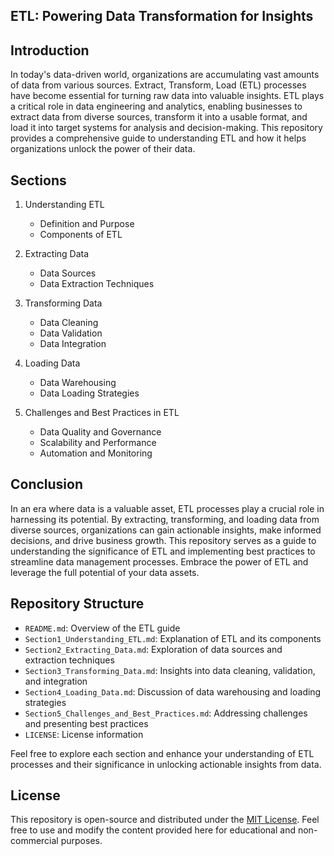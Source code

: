 
## ETL: Powering Data Transformation for Insights

## Introduction
In today's data-driven world, organizations are accumulating vast amounts of data from various sources. Extract, Transform, Load (ETL) processes have become essential for turning raw data into valuable insights. ETL plays a critical role in data engineering and analytics, enabling businesses to extract data from diverse sources, transform it into a usable format, and load it into target systems for analysis and decision-making. This repository provides a comprehensive guide to understanding ETL and how it helps organizations unlock the power of their data.

## Sections
1. Understanding ETL
   - Definition and Purpose
   - Components of ETL

2. Extracting Data
   - Data Sources
   - Data Extraction Techniques

3. Transforming Data
   - Data Cleaning
   - Data Validation
   - Data Integration

4. Loading Data
   - Data Warehousing
   - Data Loading Strategies

5. Challenges and Best Practices in ETL
   - Data Quality and Governance
   - Scalability and Performance
   - Automation and Monitoring

## Conclusion
In an era where data is a valuable asset, ETL processes play a crucial role in harnessing its potential. By extracting, transforming, and loading data from diverse sources, organizations can gain actionable insights, make informed decisions, and drive business growth. This repository serves as a guide to understanding the significance of ETL and implementing best practices to streamline data management processes. Embrace the power of ETL and leverage the full potential of your data assets.

## Repository Structure
- `README.md`: Overview of the ETL guide
- `Section1_Understanding_ETL.md`: Explanation of ETL and its components
- `Section2_Extracting_Data.md`: Exploration of data sources and extraction techniques
- `Section3_Transforming_Data.md`: Insights into data cleaning, validation, and integration
- `Section4_Loading_Data.md`: Discussion of data warehousing and loading strategies
- `Section5_Challenges_and_Best_Practices.md`: Addressing challenges and presenting best practices
- `LICENSE`: License information

Feel free to explore each section and enhance your understanding of ETL processes and their significance in unlocking actionable insights from data.

## License
This repository is open-source and distributed under the [MIT License](LICENSE). Feel free to use and modify the content provided here for educational and non-commercial purposes.

